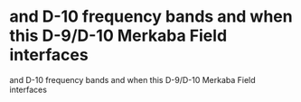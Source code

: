# and D-10 frequency bands and when this D-9/D-10 Merkaba Field interfaces

and D-10 frequency bands and when this D-9/D-10 Merkaba Field interfaces